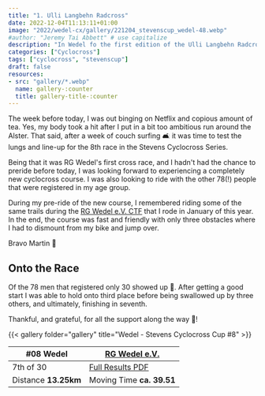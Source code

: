 ```yaml
---
title: "1. Ulli Langbehn Radcross"
date: 2022-12-04T11:13:11+01:00
image: "2022/wedel-cx/gallery/221204_stevenscup_wedel-48.webp"
#author: "Jeremy Tai Abbett" # use capitalize
description: "In Wedel fo the first edition of the Ulli Langbehn Radcross"
categories: ["Cyclocross"]
tags: ["cyclocross", "stevenscup"]
draft: false
resources: 
- src: "gallery/*.webp"
  name: gallery-:counter
  title: gallery-title-:counter
---
```

The week before today, I was out binging on Netflix and copious amount of tea. Yes, my body took a hit after I put in a bit too ambitious run around the Alster. That said, after a week of couch surfing 🛋️ it was time to test the lungs and line-up for the 8th race in the Stevens Cyclocross Series.

Being that it was RG Wedel's first cross race, and I hadn't had the chance to preride before today, I was looking forward to experiencing a completely new cyclocross course. I was also looking to ride with the other 78(!) people that were registered in my age group.

During my pre-ride of the new course, I remembered riding some of the same trails during the [RG Wedel e.V. CTF](https://offtheback.in/2022/wedel/) that I rode in January of this year. In the end, the course was fast and friendly with only three obstacles where I had to dismount from my bike and jump over.

Bravo Martin 👏

## Onto the Race
Of the 78 men that registered only 30 showed up 🤷. After getting a good start I was able to hold onto third place before being swallowed up by three others, and ultimately, finishing in seventh.

Thankful, and grateful, for all the support along the way 🥳!

{{< gallery folder="gallery" title="Wedel - Stevens Cyclocross Cup #8" >}}

| #08 Wedel | [RG Wedel e.V.](https://www.rg-wedel.de/1-ulli-langbehn-radcross-was-fuer-ein-tag/) |
| ----------- | ----------- |
| 7th of 30 | [Full Results PDF](20221204_wedel_08_te.pdf) |
| Distance **13.25km** | Moving Time **ca. 39.51** |